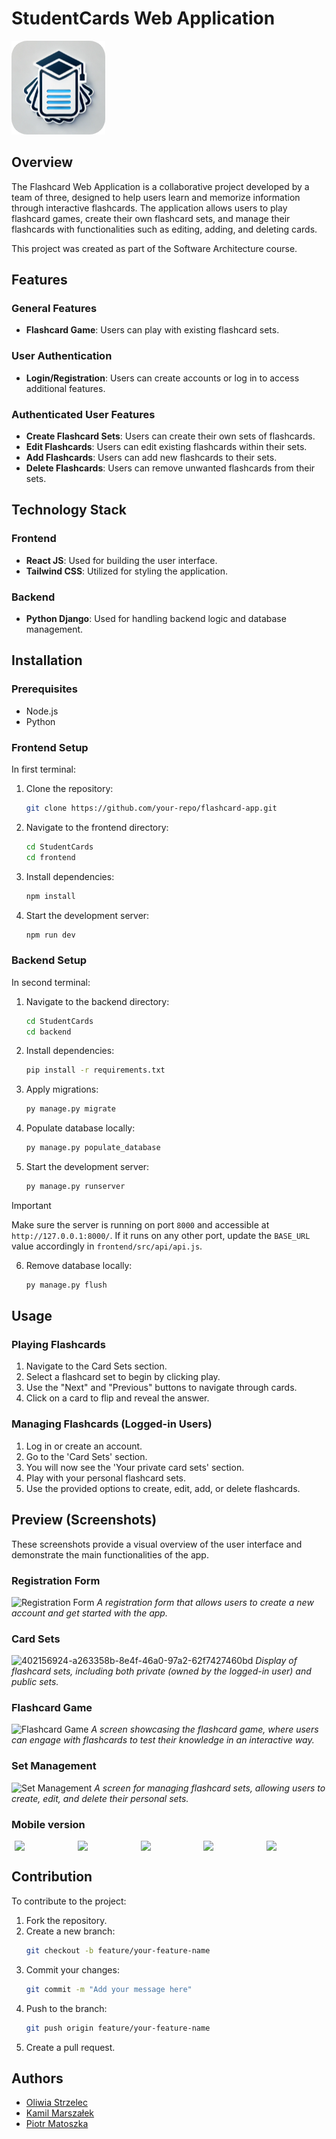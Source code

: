 # StudentCards Web Application

![Logo](frontend/icon.png)

## Overview
The Flashcard Web Application is a collaborative project developed by a team of three, designed to help users learn and memorize information through interactive flashcards. 
The application allows users to play flashcard games, create their own flashcard sets, and manage their flashcards with functionalities such as editing, adding, and deleting cards. 

This project was created as part of the Software Architecture course.

## Features

### General Features
- **Flashcard Game**: Users can play with existing flashcard sets.

### User Authentication
- **Login/Registration**: Users can create accounts or log in to access additional features.

### Authenticated User Features
- **Create Flashcard Sets**: Users can create their own sets of flashcards.
- **Edit Flashcards**: Users can edit existing flashcards within their sets.
- **Add Flashcards**: Users can add new flashcards to their sets.
- **Delete Flashcards**: Users can remove unwanted flashcards from their sets.

## Technology Stack

### Frontend
- **React JS**: Used for building the user interface.
- **Tailwind CSS**: Utilized for styling the application.

### Backend
- **Python Django**: Used for handling backend logic and database management.

## Installation

### Prerequisites
- Node.js
- Python

### Frontend Setup
In first terminal:
1. Clone the repository:
    ```bash
    git clone https://github.com/your-repo/flashcard-app.git
    ```
2. Navigate to the frontend directory:
    ```bash
    cd StudentCards
    cd frontend
    ```
3. Install dependencies:
    ```bash
    npm install
    ```
4. Start the development server:
    ```bash
    npm run dev
    ```

### Backend Setup
In second terminal:
1. Navigate to the backend directory:
    ```bash
    cd StudentCards
    cd backend
    ```
2. Install dependencies:
    ```bash
    pip install -r requirements.txt
    ```
3. Apply migrations:
    ```bash
    py manage.py migrate
    ```
4. Populate database locally:
    ```bash
    py manage.py populate_database
    ```
5. Start the development server:
    ```bash
    py manage.py runserver
    ```

> [!Important]
> Make sure the server is running on port `8000` and accessible at `http://127.0.0.1:8000/`. If it runs on any other port, update the `BASE_URL` value accordingly in `frontend/src/api/api.js`.

    
6. Remove database locally:
    ```bash
    py manage.py flush
    ```

## Usage

### Playing Flashcards
1. Navigate to the Card Sets section.
2. Select a flashcard set to begin by clicking play.
3. Use the "Next" and "Previous" buttons to navigate through cards.
4. Click on a card to flip and reveal the answer.

### Managing Flashcards (Logged-in Users)
1. Log in or create an account.
2. Go to the 'Card Sets' section.
3. You will now see the 'Your private card sets' section.
4. Play with your personal flashcard sets.
5. Use the provided options to create, edit, add, or delete flashcards.
   
## Preview (Screenshots)

These screenshots provide a visual overview of the user interface and demonstrate the main functionalities of the app.

### Registration Form
![Registration Form](https://github.com/user-attachments/assets/63392116-f409-4467-b78d-83e92adda80a)
*A registration form that allows users to create a new account and get started with the app.*

### Card Sets
![402156924-a263358b-8e4f-46a0-97a2-62f7427460bd](https://github.com/user-attachments/assets/bc920651-190f-41eb-8688-5dd1bd26b6a1)
*Display of flashcard sets, including both private (owned by the logged-in user) and public sets.*

### Flashcard Game
![Flashcard Game](https://github.com/user-attachments/assets/2f7c69ea-aeb0-4700-9d9b-951edb65d71c)
*A screen showcasing the flashcard game, where users can engage with flashcards to test their knowledge in an interactive way.*

### Set Management
![Set Management](https://github.com/user-attachments/assets/a3574c04-f019-47a8-bba5-07a59d95f984)
*A screen for managing flashcard sets, allowing users to create, edit, and delete their personal sets.*

### Mobile version
<div style="display: flex; justify-content: space-around;">
  <img src="https://github.com/user-attachments/assets/e6d949f6-c902-4059-99f2-5b45b93b294d" width="18%"/>
  <img src="https://github.com/user-attachments/assets/a7f4bf1c-b415-4f81-8635-1288cce0fbf9" width="18%"/>
  <img src="https://github.com/user-attachments/assets/c2b36777-c7df-46b5-a176-fd3a661bceb1" width="18%"/>
  <img src="https://github.com/user-attachments/assets/5ffc893b-0511-4bb7-814c-256bc2680198" width="18%"/>
  <img src="https://github.com/user-attachments/assets/1526bd60-23bd-4dc0-9f64-b35da005169d" width="18%"/>
</div>

## Contribution
To contribute to the project:
1. Fork the repository.
2. Create a new branch:
    ```bash
    git checkout -b feature/your-feature-name
    ```
3. Commit your changes:
    ```bash
    git commit -m "Add your message here"
    ```
4. Push to the branch:
    ```bash
    git push origin feature/your-feature-name
    ```
5. Create a pull request.


## Authors
- [Oliwia Strzelec](https://github.com/StrzelecO)
- [Kamil Marszałek](https://github.com/KamilMarshal)
- [Piotr Matoszka](https://github.com/qsqus)
